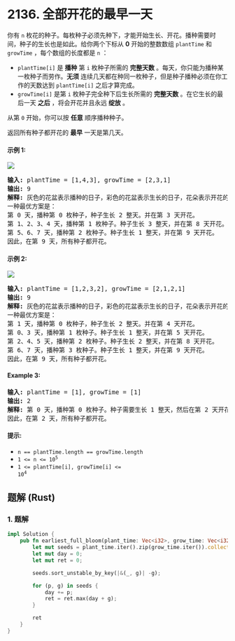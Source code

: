# 2136. 全部开花的最早一天
你有 `n` 枚花的种子。每枚种子必须先种下，才能开始生长、开花。播种需要时间，种子的生长也是如此。给你两个下标从 **0** 开始的整数数组 `plantTime` 和 `growTime` ，每个数组的长度都是 `n` ：

* `plantTime[i]` 是 **播种** 第 `i` 枚种子所需的 **完整天数** 。每天，你只能为播种某一枚种子而劳作。**无须** 连续几天都在种同一枚种子，但是种子播种必须在你工作的天数达到 `plantTime[i]` 之后才算完成。
* `growTime[i]` 是第 `i` 枚种子完全种下后生长所需的 **完整天数** 。在它生长的最后一天 **之后** ，将会开花并且永远 **绽放** 。

从第 `0` 开始，你可以按 **任意** 顺序播种种子。

返回所有种子都开花的 **最早** 一天是第几天。

#### 示例 1:
![](https://assets.leetcode.com/uploads/2021/12/21/1.png)
<pre>
<strong>输入:</strong> plantTime = [1,4,3], growTime = [2,3,1]
<strong>输出:</strong> 9
<strong>解释:</strong> 灰色的花盆表示播种的日子，彩色的花盆表示生长的日子，花朵表示开花的日子。
一种最优方案是：
第 0 天，播种第 0 枚种子，种子生长 2 整天。并在第 3 天开花。
第 1、2、3、4 天，播种第 1 枚种子。种子生长 3 整天，并在第 8 天开花。
第 5、6、7 天，播种第 2 枚种子。种子生长 1 整天，并在第 9 天开花。
因此，在第 9 天，所有种子都开花。
</pre>

#### 示例 2:
![](https://assets.leetcode.com/uploads/2021/12/21/2.png)
<pre>
<strong>输入:</strong> plantTime = [1,2,3,2], growTime = [2,1,2,1]
<strong>输出:</strong> 9
<strong>解释:</strong> 灰色的花盆表示播种的日子，彩色的花盆表示生长的日子，花朵表示开花的日子。
一种最优方案是：
第 1 天，播种第 0 枚种子，种子生长 2 整天。并在第 4 天开花。
第 0、3 天，播种第 1 枚种子。种子生长 1 整天，并在第 5 天开花。
第 2、4、5 天，播种第 2 枚种子。种子生长 2 整天，并在第 8 天开花。
第 6、7 天，播种第 3 枚种子。种子生长 1 整天，并在第 9 天开花。
因此，在第 9 天，所有种子都开花。
</pre>

#### Example 3:
<pre>
<strong>输入:</strong> plantTime = [1], growTime = [1]
<strong>输出:</strong> 2
<strong>解释:</strong> 第 0 天，播种第 0 枚种子。种子需要生长 1 整天，然后在第 2 天开花。
因此，在第 2 天，所有种子都开花。
</pre>

#### 提示:
* `n == plantTime.length == growTime.length`
* <code>1 <= n <= 10<sup>5</sup></code>
* <code>1 <= plantTime[i], growTime[i] <= 10<sup>4</sup></code>

## 题解 (Rust)

### 1. 题解
```Rust
impl Solution {
    pub fn earliest_full_bloom(plant_time: Vec<i32>, grow_time: Vec<i32>) -> i32 {
        let mut seeds = plant_time.iter().zip(grow_time.iter()).collect::<Vec<_>>();
        let mut day = 0;
        let mut ret = 0;

        seeds.sort_unstable_by_key(|&(_, g)| -g);

        for (p, g) in seeds {
            day += p;
            ret = ret.max(day + g);
        }

        ret
    }
}
```
